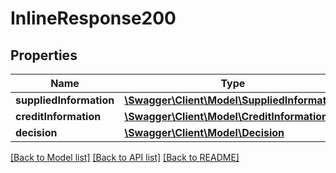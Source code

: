 # InlineResponse200

## Properties
Name | Type | Description | Notes
------------ | ------------- | ------------- | -------------
**suppliedInformation** | [**\Swagger\Client\Model\SuppliedInformation**](SuppliedInformation.md) |  | [optional] 
**creditInformation** | [**\Swagger\Client\Model\CreditInformation**](CreditInformation.md) |  | [optional] 
**decision** | [**\Swagger\Client\Model\Decision**](Decision.md) |  | [optional] 

[[Back to Model list]](../README.md#documentation-for-models) [[Back to API list]](../README.md#documentation-for-api-endpoints) [[Back to README]](../README.md)


